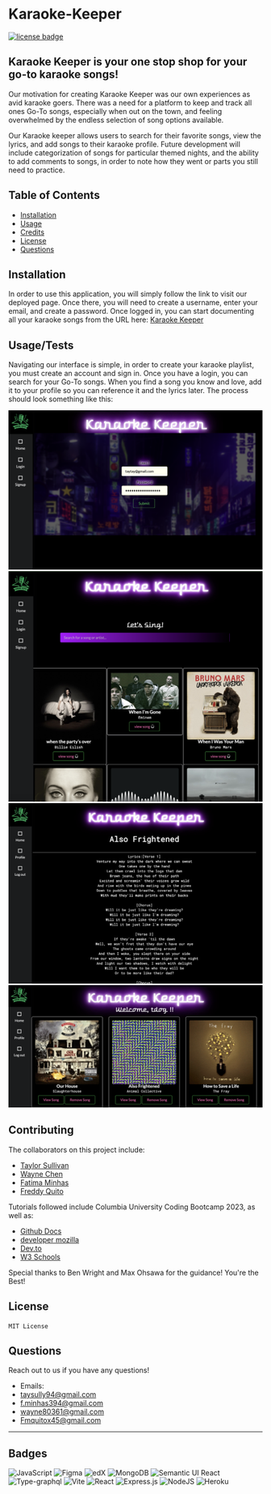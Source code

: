# Karaoke-Keeper

[![license badge](https://img.shields.io/badge/License-MIT-green)](LICENSE)

## Karaoke Keeper is your one stop shop for your go-to karaoke songs!

Our motivation for creating Karaoke Keeper was our own experiences as avid karaoke goers. There was a need for a platform to keep and track all ones Go-To songs, especially when out on the town, and feeling overwhelmed by the endless selection of song options available.

Our Karaoke keeper allows users to search for their favorite songs, view the lyrics, and add songs to their karaoke profile. Future development will include categorization of songs for particular themed nights, and the ability to add comments to songs, in order to note how they went or parts you still need to practice.

## Table of Contents

- [Installation](#installation)
- [Usage](#usage)
- [Credits](#credits)
- [License](#license)
- [Questions](#questions)

## Installation

In order to use this application, you will simply follow the link to visit our deployed page. Once there, you will need to create a username, enter your email, and create a password. Once logged in, you can start documenting all your karaoke songs from the URL here:
[Karaoke Keeper](https://karaoke-keeper-02062b1867b9.herokuapp.com/)

## Usage/Tests

Navigating our interface is simple, in order to create your karaoke playlist, you must create an account and sign in. Once you have a login, you can search for your Go-To songs. When you find a song you know and love, add it to your profile so you can reference it and the lyrics later.
The process should look something like this:

![Karaoke Keeper login in action](./client/public/Screenshot.png)
![Karaoke Keeper homepage in action](./client/public/Screenshot1.png)
![Karaoke Keeper make-routine in action](./client/public/Screenshot2.png)
![Karaoke Keeper added routine in action](./client/public/Screenshot3.png)

## Contributing

The collaborators on this project include:

- [Taylor Sullivan](https://github.com/tayskully)
- [Wayne Chen](https://github.com/wayne80361)
- [Fatima Minhas](https://github.com/fatimaminhas)
- [Freddy Quito ](https://github.com/Fmquito45)

Tutorials followed include Columbia University Coding Bootcamp 2023, as well as:

- [Github Docs](https://docs.github.com/en)
- [developer mozilla](https://developer.mozilla.org/en-US/)
- [Dev.to](https://dev.to/)
- [W3 Schools](https://www.w3schools.com/)

Special thanks to Ben Wright and Max Ohsawa for the guidance! You're the Best!

## License

    MIT License

## Questions

Reach out to us if you have any questions!

- Emails:
- taysully94@gmail.com
- f.minhas394@gmail.com
- wayne80361@gmail.com
- Fmquitox45@gmail.com

---

## Badges

![JavaScript](https://img.shields.io/badge/javascript-%23323330.svg?style=for-the-badge&logo=javascript&logoColor=%23F7DF1E)
![Figma](https://img.shields.io/badge/figma-%23F24E1E.svg?style=for-the-badge&logo=figma&logoColor=white) ![edX](https://img.shields.io/badge/edX-%2302262B.svg?style=for-the-badge&logo=edX&logoColor=white) ![MongoDB](https://img.shields.io/badge/MongoDB-%234ea94b.svg?style=for-the-badge&logo=mongodb&logoColor=white) ![Semantic UI React](https://img.shields.io/badge/Semantic%20UI%20React-%2335BDB2.svg?style=for-the-badge&logo=SemanticUIReact&logoColor=white) ![Type-graphql](https://img.shields.io/badge/-TypeGraphQL-%23C04392?style=for-the-badge) ![Vite](https://img.shields.io/badge/vite-%23646CFF.svg?style=for-the-badge&logo=vite&logoColor=white) ![React](https://img.shields.io/badge/react-%2320232a.svg?style=for-the-badge&logo=react&logoColor=%2361DAFB)
![Express.js](https://img.shields.io/badge/express.js-%23404d59.svg?style=for-the-badge&logo=express&logoColor=%2361DAFB)
![NodeJS](https://img.shields.io/badge/node.js-6DA55F?style=for-the-badge&logo=node.js&logoColor=white) ![Heroku](https://img.shields.io/badge/heroku-%23430098.svg?style=for-the-badge&logo=heroku&logoColor=white)
